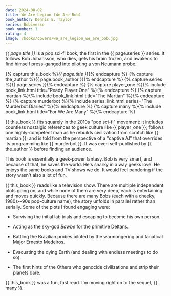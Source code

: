 ```yaml
---
date: 2024-08-02
title: We Are Legion (We Are Bob)
book_author: Dennis E. Taylor
series: Bobiverse
book_number: 1
rating: 4
image: /books/covers/we_are_legion_we_are_bob.jpg
---
```


<cite class="book-title">{{ page.title }}</cite> is a pop sci-fi book, the
first in the <span class="book-series">{{ page.series }}</span> series. It
follows Bob Johansson, who dies, gets his brain frozen, and awakens to find
himself press-ganged into piloting a von Neumann probe.

{% capture this_book %}<cite class="book-title">{{ page.title }}</cite>{% endcapture %}
{% capture the_author %}<span class="author-name">{{ page.book_author }}</span>{% endcapture %}
{% capture series %}<span class="book-series">{{ page.series }}</span>{% endcapture %}
{% capture player_one %}{% include book_link.html title="Ready Player One" %}{% endcapture %}
{% capture martian %}{% include book_link.html title="The Martian" %}{% endcapture %}
{% capture murderbot %}{% include series_link.html series="The Murderbot Diaries" %}{% endcapture %}
{% capture many %}{% include book_link.html title="For We Are Many" %}{% endcapture %}

{{ this_book }} fits squarely in the 2010s "pop sci-fi" movement: it includes
countless nostalgic references to geek culture like {{ player_one }}; follows
one highly-competent man as he rebuilds civilization from scratch like
{{ martian }}; and is told from the perspective of a "captive AI" that
overrides its programming like {{ murderbot }}. It was even self-published by
{{ the_author }} before finding an audience.

This book is essentially a geek-power fantasy. Bob is very smart, and because
of that, he saves the world. He's snarky in a way geeks love. He enjoys the
same books and TV shows we do. It would feel pandering if the story wasn't
also a lot of fun.

{{ this_book }} reads like a television show. There are multiple independent
plots going on, and while none of them are very deep, each is entertaining and
moves quickly. Because there are many Bobs (each with a cheeky, 1980s--90s
pop-culture name), the story unfolds in parallel rather than serially. Some of
the plots I found engaging were:

- Surviving the initial lab trials and escaping to become his own person.

- Acting as the sky-god _Bawbe_ for the primitive Deltans.

- Battling the Brazilian probes piloted by the warmongering and fanatical
  Major Ernesto Medeiros.

- Evacuating the dying Earth (and dealing with endless meetings to do so).

- The first hints of the Others who genocide civilizations and strip their
  planets bare.

{{ this_book }} was a fun, fast read. I'm moving right on to the sequel, {{
many }}.
